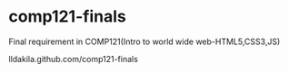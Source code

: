 # comp121-finals
Final requirement in COMP121(Intro to world wide web-HTML5,CSS3,JS)

lldakila.github.com/comp121-finals
